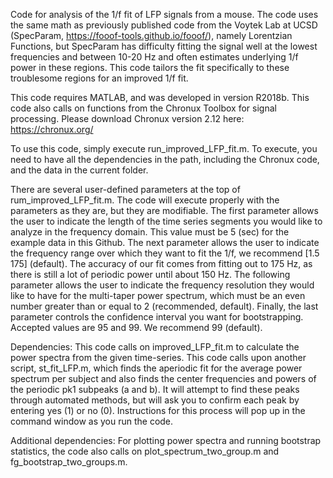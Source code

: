 Code for analysis of the 1/f fit of LFP signals from a mouse. The code uses the same math as previously published code from the Voytek Lab at UCSD (SpecParam, https://fooof-tools.github.io/fooof/), namely Lorentzian Functions, but SpecParam has difficulty fitting the signal well at the lowest frequencies and between 10-20 Hz and often estimates underlying 1/f power in these regions. This code tailors the fit specifically to these troublesome regions for an improved 1/f fit.  

This code requires MATLAB, and was developed in version R2018b. This code also calls on functions from the Chronux Toolbox for signal processing. Please download Chronux version 2.12 here: https://chronux.org/

To use this code, simply execute run_improved_LFP_fit.m. To execute, you need to have all the dependencies in the path, including the Chronux code, and the data in the current folder.

There are several user-defined parameters at the top of rum_improved_LFP_fit.m. The code will execute properly with the parameters as they are, but they are modifiable. The first parameter allows the user to indicate the length of the time series segments you would like to analyze in the frequency domain. This value must be 5 (sec) for the example data in this Github. The next parameter allows the user to indicate the frequency range over which they want to fit the 1/f, we recommend [1.5 175] (default). The accuracy of our fit comes from fitting out to 175 Hz, as there is still a lot of periodic power until about 150 Hz. The following parameter allows the user to indicate the frequency resolution they would like to have for the multi-taper power spectrum, which must be an even number greater than or equal to 2 (recommended, default). Finally, the last parameter controls the confidence interval you want for bootstrapping. Accepted values are 95 and 99. We recommend 99 (default).

Dependencies: This code calls on improved_LFP_fit.m to calculate the power spectra from the given time-series. This code calls upon another script, st_fit_LFP.m, which finds the aperiodic fit for the average power spectrum per subject and also finds the center frequencies and powers of the periodic pk1 subpeaks (a and b). It will attempt to find these peaks through automated methods, but will ask you to confirm each peak by entering yes (1) or no (0). Instructions for this process will pop up in the command window as you run the code. 

Additional dependencies: For plotting power spectra and running bootstrap statistics, the code also calls on plot_spectrum_two_group.m and fg_bootstrap_two_groups.m. 







